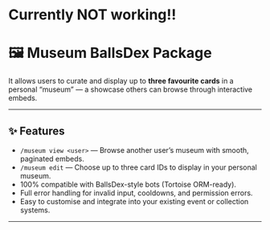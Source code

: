 # Currently NOT working!!

# 🖼️ Museum BallsDex Package

It allows users to curate and display up to **three favourite cards** in a personal “museum” — a showcase others can browse through interactive embeds.

---

## ✨ Features

- `/museum view <user>` — Browse another user’s museum with smooth, paginated embeds.  
- `/museum edit` — Choose up to three card IDs to display in your personal museum.  
- 100% compatible with BallsDex-style bots (Tortoise ORM-ready).  
- Full error handling for invalid input, cooldowns, and permission errors.  
- Easy to customise and integrate into your existing event or collection systems.

---

